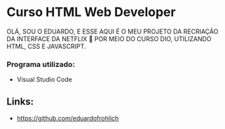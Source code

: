 # Curso HTML Web Developer

OLÁ, SOU O EDUARDO, E ESSE AQUI É O MEU PROJETO DA RECRIAÇÃO DA INTERFACE DA NETFLIX :movie_camera: POR MEIO DO CURSO DIO, UTILIZANDO HTML, CSS E JAVASCRIPT.

### Programa utilizado:

* Visual Studio Code

## Links:

* https://github.com/eduardofrohlich

